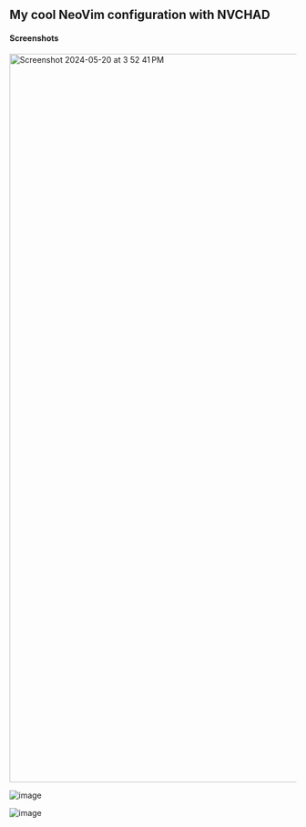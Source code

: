 ## My cool NeoVim configuration with NVCHAD

#### Screenshots
<img width="1280" alt="Screenshot 2024-05-20 at 3 52 41 PM" src="https://github.com/dask-58/dot-files/assets/140686560/033897f4-0148-4530-9789-24108a4b3a92">

![image](https://github.com/dask-58/dot-files/assets/140686560/d2cc1140-70b8-423a-8186-e9cca6f99cee)

![image](https://github.com/dask-58/dot-files/assets/140686560/f4492611-3dbf-44a7-bf3a-d94cf5bae154)
